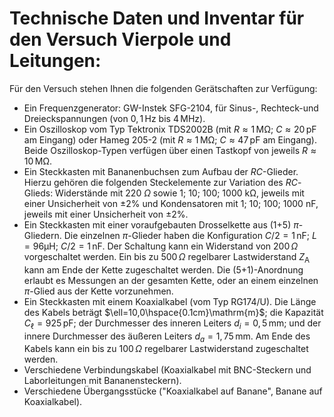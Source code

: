 # Technische Daten und Inventar für den Versuch Vierpole und Leitungen:

Für den Versuch stehen Ihnen die folgenden Gerätschaften zur Verfügung:

- Ein Frequenzgenerator: GW-Instek SFG-2104, für Sinus-, Rechteck-und Dreieckspannungen (von $0,1\,\mathrm{Hz}$ bis $4\,\mathrm{MHz}$).
- Ein Oszilloskop vom Typ Tektronix TDS2002B (mit $R\approx1\,\mathrm{M\Omega}$; $C\approx20\,\mathrm{pF}$ am Eingang) oder Hameg 205-2 (mit $R\approx1\,\mathrm{M\Omega}$; $C\approx47\,\mathrm{pF}$ am Eingang). Beide Oszilloskop-Typen verfügen über einen Tastkopf von jeweils $R\approx10\,\mathrm{M\Omega}$.
- Ein Steckkasten mit Bananenbuchsen zum Aufbau der $RC$-Glieder. Hierzu gehören die folgenden Steckelemente zur Variation des $RC$-Glieds: Widerstände mit 220 $\Omega$ sowie 1; 10; 100; 1000 $\mathrm{k\Omega}$, jeweils mit einer Unsicherheit von $\pm2\%$ und Kondensatoren mit 1; 10; 100; 1000 $\mathrm{nF}$, jeweils mit einer Unsicherheit von $\pm 2\%$. 
- Ein Steckkasten mit einer voraufgebauten Drosselkette aus (1+5) $\pi$-Gliedern. Die einzelnen $\pi$-Glieder haben die Konfiguration $C/2=1\,\mathrm{nF}$; $L=96\mathrm{\mu H}$; $C/2=1\,\mathrm{nF}$. Der Schaltung kann ein Widerstand von $200\,\Omega$ vorgeschaltet werden. Ein bis zu $500\,\Omega$ regelbarer Lastwiderstand $Z_{\mathrm{A}}$ kann am Ende der Kette zugeschaltet werden. Die (5+1)-Anordnung erlaubt es Messungen an der gesamten Kette, oder an einem einzelnen $\pi$-Glied aus der Kette vorzunehmen.
- Ein Steckkasten mit einem Koaxialkabel (vom Typ RG174/U). Die Länge des Kabels beträgt $\ell=10,0\hspace{0.1cm}\mathrm{m}$; die Kapazität $C_{\ell}=925\,\mathrm{pF}$; der Durchmesser des inneren Leiters $d_{i}=0,5\,\mathrm{mm}$; und der innere Durchmesser des äußeren Leiters $d_{a}=1,75\,\mathrm{mm}$. Am Ende des Kabels kann ein bis zu $100\,\Omega$ regelbarer Lastwiderstand zugeschaltet werden.
- Verschiedene Verbindungskabel (Koaxialkabel mit BNC-Steckern und Laborleitungen mit Bananensteckern).
- Verschiedene Übergangsstücke ("Koaxialkabel auf Banane", Banane auf Koaxialkabel).
